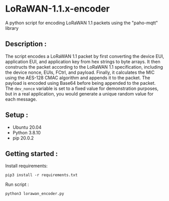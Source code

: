 # LoRaWAN-1.1.x-encoder
A python script for encoding LoRaWAN 1.1 packets using the "paho-mqtt" library
## Description :
The script encodes a LoRaWAN 1.1 packet by first converting the device EUI, application EUI, and application key from hex strings to byte arrays. It then constructs the packet according to the LoRaWAN 1.1 specification, including the device nonce, EUIs, FCtrl, and payload. Finally, it calculates the MIC using the AES-128 CMAC algorithm and appends it to the packet. The payload is encoded using Base64 before being appended to the packet.
The `dev_nonce` variable is set to a fixed value for demonstration purposes, but in a real application, you would generate a unique random value for each message.
## Setup :
- Ubuntu 20.04
- Python 3.8.10
- pip 20.0.2
## Getting started :
Install requirements:
```
pip3 install -r requirements.txt 
```
Run script : 
```
python3 lorawan_encoder.py
```
